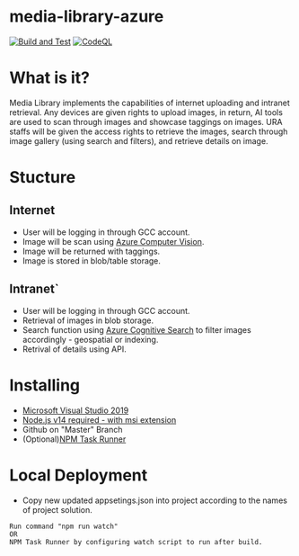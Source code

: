 # media-library-azure

[![Build and Test](https://github.com/uraisg/media-library-azure/actions/workflows/build-and-test.yml/badge.svg)](https://github.com/uraisg/media-library-azure/actions/workflows/build-and-test.yml)
[![CodeQL](https://github.com/uraisg/media-library-azure/actions/workflows/codeql-analysis.yml/badge.svg)](https://github.com/uraisg/media-library-azure/actions/workflows/codeql-analysis.yml)

# What is it?
Media Library implements the capabilities of internet uploading and intranet retrieval. Any devices are given rights to upload images, in return, AI tools are used to scan through images and showcase taggings on images. URA staffs will be given the access rights to retrieve the images, search through image gallery (using search and filters), and retrieve details on image.

# Stucture
## Internet
- User will be logging in through GCC account.
- Image will be scan using [Azure Computer Vision](https://azure.microsoft.com/en-us/services/cognitive-services/computer-vision/).
- Image will be returned with taggings.
- Image is stored in blob/table storage.

## Intranet`
- User will be logging in through GCC account.
- Retrieval of images in blob storage.
- Search function using [Azure Cognitive Search](https://azure.microsoft.com/en-gb/services/search/?&ef_id=Cj0KCQiA95aRBhCsARIsAC2xvfzvQwS-ryM0INNBTTZWAWe89cpJcrKThlQAqPWsOJUvsN0Ex_26wUUaAlPoEALw_wcB:G:s&OCID=AID2200252_SEM_Cj0KCQiA95aRBhCsARIsAC2xvfzvQwS-ryM0INNBTTZWAWe89cpJcrKThlQAqPWsOJUvsN0Ex_26wUUaAlPoEALw_wcB:G:s&gclid=Cj0KCQiA95aRBhCsARIsAC2xvfzvQwS-ryM0INNBTTZWAWe89cpJcrKThlQAqPWsOJUvsN0Ex_26wUUaAlPoEALw_wcB#overview) to filter images accordingly - geospatial or indexing.
- Retrival of details using API.

# Installing
- [Microsoft Visual Studio 2019](https://my.visualstudio.com/Downloads?q=visual%20studio%202019&wt.mc_id=o~msft~vscom~older-downloads)
- [Node.js v14 required - with msi extension](https://nodejs.org/download/release/v14.19.0/)
- Github on "Master" Branch
- (Optional)[NPM Task Runner](https://marketplace.visualstudio.com/items?itemName=MadsKristensen.NPMTaskRunner)

# Local Deployment
- Copy new updated appsetings.json into project according to the names of project solution.
```
Run command "npm run watch" 
OR
NPM Task Runner by configuring watch script to run after build.
```
